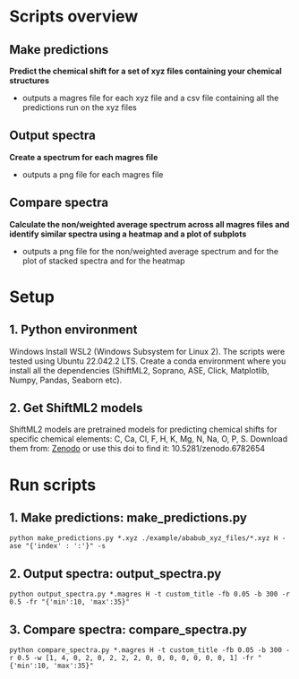 # Scripts overview

  ## Make predictions
  **Predict the chemical shift for a set of xyz files containing your chemical structures**
  - outputs a magres file for each xyz file and a csv file containing all the predictions run on the xyz files
  
  ## Output spectra
  **Create a spectrum for each magres file**
  - outputs a png file for each magres file
  
  ## Compare spectra
  **Calculate the non/weighted average spectrum across all magres files and identify similar spectra using a heatmap and a plot of subplots**
  - outputs a png file for the non/weighted average spectrum and for the plot of stacked spectra  and for the heatmap
  
 # Setup
 
  ## 1. Python environment
  
  Windows
  Install WSL2 (Windows Subsystem for Linux 2). The scripts were tested using Ubuntu 22.042.2 LTS.
  Create a conda environment where you install all the dependencies (ShiftML2, Soprano, ASE, Click, Matplotlib, Numpy, Pandas, Seaborn etc).
      
  ## 2. Get ShiftML2 models
  ShiftML2 models are pretrained models for predicting chemical shifts for specific chemical elements: C, Ca, Cl, F, H, K, Mg, N, Na, O, P, S.
  Download them from: [Zenodo](https://zenodo.org/record/6782654) or use this doi to find it: 10.5281/zenodo.6782654
   
 # Run scripts
  
  ## 1. Make predictions: make_predictions.py
  
    python make_predictions.py *.xyz ./example/ababub_xyz_files/*.xyz H -ase "{'index' : ':'}" -s
  
  ## 2. Output spectra: output_spectra.py
    python output_spectra.py *.magres H -t custom_title -fb 0.05 -b 300 -r 0.5 -fr "{'min':10, 'max':35}"
  
  ## 3. Compare spectra: compare_spectra.py
    python compare_spectra.py *.magres H -t custom_title -fb 0.05 -b 300 -r 0.5 -w [1, 4, 0, 2, 0, 2, 2, 2, 0, 0, 0, 0, 0, 0, 0, 1] -fr "{'min':10, 'max':35}"
